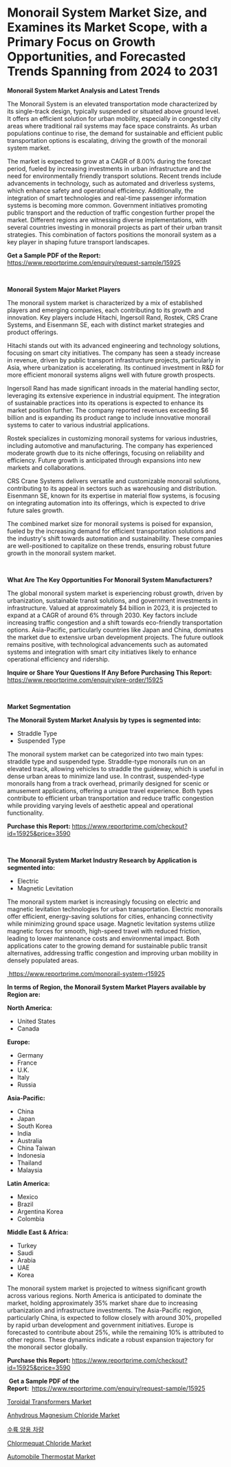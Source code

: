 <p><h1>Monorail System Market Size, and Examines its Market Scope, with a Primary Focus on Growth Opportunities, and Forecasted Trends Spanning from 2024 to 2031</h1></p><p><strong>Monorail System Market Analysis and Latest Trends</strong></p>
<p><p>The Monorail System is an elevated transportation mode characterized by its single-track design, typically suspended or situated above ground level. It offers an efficient solution for urban mobility, especially in congested city areas where traditional rail systems may face space constraints. As urban populations continue to rise, the demand for sustainable and efficient public transportation options is escalating, driving the growth of the monorail system market.</p><p>The market is expected to grow at a CAGR of 8.00% during the forecast period, fueled by increasing investments in urban infrastructure and the need for environmentally friendly transport solutions. Recent trends include advancements in technology, such as automated and driverless systems, which enhance safety and operational efficiency. Additionally, the integration of smart technologies and real-time passenger information systems is becoming more common. Government initiatives promoting public transport and the reduction of traffic congestion further propel the market. Different regions are witnessing diverse implementations, with several countries investing in monorail projects as part of their urban transit strategies. This combination of factors positions the monorail system as a key player in shaping future transport landscapes.</p></p>
<p><strong>Get a Sample PDF of the Report:&nbsp;</strong> <a href="https://www.reportprime.com/enquiry/request-sample/15925">https://www.reportprime.com/enquiry/request-sample/15925</a></p>
<p>&nbsp;</p>
<p><strong>Monorail System Major Market Players</strong></p>
<p><p>The monorail system market is characterized by a mix of established players and emerging companies, each contributing to its growth and innovation. Key players include Hitachi, Ingersoll Rand, Rostek, CRS Crane Systems, and Eisenmann SE, each with distinct market strategies and product offerings.</p><p>Hitachi stands out with its advanced engineering and technology solutions, focusing on smart city initiatives. The company has seen a steady increase in revenue, driven by public transport infrastructure projects, particularly in Asia, where urbanization is accelerating. Its continued investment in R&D for more efficient monorail systems aligns well with future growth prospects.</p><p>Ingersoll Rand has made significant inroads in the material handling sector, leveraging its extensive experience in industrial equipment. The integration of sustainable practices into its operations is expected to enhance its market position further. The company reported revenues exceeding $6 billion and is expanding its product range to include innovative monorail systems to cater to various industrial applications.</p><p>Rostek specializes in customizing monorail systems for various industries, including automotive and manufacturing. The company has experienced moderate growth due to its niche offerings, focusing on reliability and efficiency. Future growth is anticipated through expansions into new markets and collaborations.</p><p>CRS Crane Systems delivers versatile and customizable monorail solutions, contributing to its appeal in sectors such as warehousing and distribution. Eisenmann SE, known for its expertise in material flow systems, is focusing on integrating automation into its offerings, which is expected to drive future sales growth.</p><p>The combined market size for monorail systems is poised for expansion, fueled by the increasing demand for efficient transportation solutions and the industry's shift towards automation and sustainability. These companies are well-positioned to capitalize on these trends, ensuring robust future growth in the monorail system market.</p></p>
<p>&nbsp;</p>
<p><strong>What Are The Key Opportunities For Monorail System Manufacturers?</strong></p>
<p><p>The global monorail system market is experiencing robust growth, driven by urbanization, sustainable transit solutions, and government investments in infrastructure. Valued at approximately $4 billion in 2023, it is projected to expand at a CAGR of around 6% through 2030. Key factors include increasing traffic congestion and a shift towards eco-friendly transportation options. Asia-Pacific, particularly countries like Japan and China, dominates the market due to extensive urban development projects. The future outlook remains positive, with technological advancements such as automated systems and integration with smart city initiatives likely to enhance operational efficiency and ridership.</p></p>
<p><strong>Inquire or Share Your Questions If Any Before Purchasing This Report:</strong> <a href="https://www.reportprime.com/enquiry/pre-order/15925">https://www.reportprime.com/enquiry/pre-order/15925</a></p>
<p>&nbsp;</p>
<p><strong>Market Segmentation</strong></p>
<p><strong>The Monorail System Market Analysis by types is segmented into:</strong></p>
<p><ul><li>Straddle Type</li><li>Suspended Type</li></ul></p>
<p><p>The monorail system market can be categorized into two main types: straddle type and suspended type. Straddle-type monorails run on an elevated track, allowing vehicles to straddle the guideway, which is useful in dense urban areas to minimize land use. In contrast, suspended-type monorails hang from a track overhead, primarily designed for scenic or amusement applications, offering a unique travel experience. Both types contribute to efficient urban transportation and reduce traffic congestion while providing varying levels of aesthetic appeal and operational functionality.</p></p>
<p><strong>Purchase this Report:&nbsp;</strong><a href="https://www.reportprime.com/checkout?id=15925&price=3590">https://www.reportprime.com/checkout?id=15925&price=3590</a></p>
<p>&nbsp;</p>
<p><strong>The Monorail System Market Industry Research by Application is segmented into:</strong></p>
<p><ul><li>Electric</li><li>Magnetic Levitation</li></ul></p>
<p><p>The monorail system market is increasingly focusing on electric and magnetic levitation technologies for urban transportation. Electric monorails offer efficient, energy-saving solutions for cities, enhancing connectivity while minimizing ground space usage. Magnetic levitation systems utilize magnetic forces for smooth, high-speed travel with reduced friction, leading to lower maintenance costs and environmental impact. Both applications cater to the growing demand for sustainable public transit alternatives, addressing traffic congestion and improving urban mobility in densely populated areas.</p></p>
<p><a href="https://www.reportprime.com/monorail-system-r15925">&nbsp;https://www.reportprime.com/monorail-system-r15925</a></p>
<p><strong>In terms of Region, the Monorail System Market Players available by Region are:</strong></p>
<p>
    <p> <strong> North America: </strong>
        <ul>
            <li>United States</li>
            <li>Canada</li>
        </ul>
        </p> 
    <p> <strong> Europe: </strong>
        <ul>
            <li>Germany</li>
            <li>France</li>
            <li>U.K.</li>
            <li>Italy</li>
            <li>Russia</li>
        </ul>
        </p> 
    <p> <strong> Asia-Pacific: </strong>
        <ul>
            <li>China</li>
            <li>Japan</li>
            <li>South Korea</li>
            <li>India</li>
            <li>Australia</li>
            <li>China Taiwan</li>
            <li>Indonesia</li>
            <li>Thailand</li>
            <li>Malaysia</li>
        </ul>
        </p> 
    <p> <strong> Latin America: </strong>
        <ul>
            <li>Mexico</li>
            <li>Brazil</li>
            <li>Argentina Korea</li>
            <li>Colombia</li>
        </ul>
        </p> 
    <p> <strong> Middle East & Africa: </strong>
        <ul>
            <li>Turkey</li>
            <li>Saudi</li>
            <li>Arabia</li>
            <li>UAE</li>
            <li>Korea</li>
        </ul>
    </p>
    </p>
<p><p>The monorail system market is projected to witness significant growth across various regions. North America is anticipated to dominate the market, holding approximately 35% market share due to increasing urbanization and infrastructure investments. The Asia-Pacific region, particularly China, is expected to follow closely with around 30%, propelled by rapid urban development and government initiatives. Europe is forecasted to contribute about 25%, while the remaining 10% is attributed to other regions. These dynamics indicate a robust expansion trajectory for the monorail sector globally.</p></p>
<p><strong>Purchase this Report: </strong><a href="https://www.reportprime.com/checkout?id=15925&price=3590">https://www.reportprime.com/checkout?id=15925&price=3590</a></p>
<p>&nbsp;<strong>Get a Sample PDF of the Report:&nbsp;&nbsp;</strong><a href="https://www.reportprime.com/enquiry/request-sample/15925">https://www.reportprime.com/enquiry/request-sample/15925</a></p>
<p><strong></strong></p>
<p><p><a href="https://www.linkedin.com/pulse/navigating-global-toroidal-transformers-market-from-eudjc?trackingId=gF801lJHS62behcKbwukpQ%3D%3D">Toroidal Transformers Market</a></p><p><a href="https://medium.com/@kaceyrath00/the-market-study-covers-the-anhydrous-magnesium-chloride-market-across-various-segments-ec1a1bb19fbe">Anhydrous Magnesium Chloride Market</a></p><p><a href="https://medium.com/@daniamha96_85754/amphibious-vehicle-market-%EC%9D%98-%EA%B8%80%EB%A1%9C%EB%B2%8C-%EC%8B%9C%EC%9E%A5-%EA%B0%9C%EC%9A%94%EB%8A%94-%EC%A0%84-%EC%84%B8%EA%B3%84-%EB%B0%8F-%EC%A3%BC%EC%9A%94-%EC%8B%9C%EC%9E%A5%EC%9D%98-%EC%82%B0%EC%97%85%EC%97%90-%EC%98%81%ED%96%A5%EC%9D%84-%EB%AF%B8%EC%B9%98%EB%8A%94-%EC%A3%BC%EC%9A%94-%ED%8A%B8%EB%A0%8C%EB%93%9C%EC%97%90-%EB%8C%80%ED%95%9C-%EB%8F%85%ED%8A%B9%ED%95%9C-%EA%B4%80%EC%A0%90%EC%9D%84-%EC%A0%9C%EA%B3%B5%ED%95%A9%EB%8B%88%EB%8B%A4-48f847956422">수륙 양용 차량</a></p><p><a href="https://medium.com/@kaceyrath00/the-market-study-covers-the-chlormequat-chloride-market-across-various-segments-56d60e8ff9e4">Chlormequat Chloride Market</a></p><p><a href="https://issuu.com/reportprime-2/docs/automobile-thermostat-market-size-2_dd67fcd38bd924">Automobile Thermostat Market</a></p></p>
